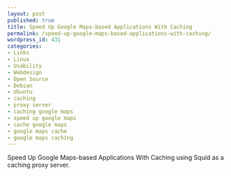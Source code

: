 ```yaml
---
layout: post
published: true
title: Speed Up Google Maps-based Applications With Caching
permalink: /speed-up-google-maps-based-applications-with-caching/
wordpress_id: 431
categories:
- Links
- Linux
- Usability
- Webdesign
- Open Source
- Debian
- Ubuntu
- caching
- proxy server
- caching google maps
- speed up google maps
- cache google maps
- google maps cache
- google maps caching
---
```




Speed Up Google Maps-based Applications With Caching using Squid as a caching proxy server.
